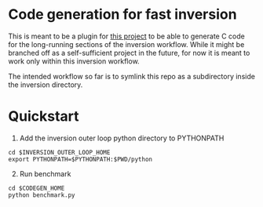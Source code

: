 # Code generation for fast inversion
This is meant to be a plugin for [this project](https://github.com/opesci/inversion) to be able to generate C code for the long-running sections of the inversion workflow. While it might be branched off as a self-sufficient project in the future, for now it is meant to work only within this inversion workflow. 

The intended workflow so far is to symlink this repo as a subdirectory inside the inversion directory.
# Quickstart
1. Add the inversion outer loop python directory to PYTHONPATH
```
cd $INVERSION_OUTER_LOOP_HOME
export PYTHONPATH=$PYTHONPATH:$PWD/python
```
2. Run benchmark
```
cd $CODEGEN_HOME
python benchmark.py
```